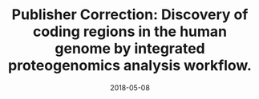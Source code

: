 ---
link: https://dx.doi.org/10.1038/s41467-018-04279-5
journal: Nature communications
title: Publisher Correction&#58; Discovery of coding regions in the human genome by integrated proteogenomics analysis workflow.
date: 2018-05-08
authors: Zhu, Y, Orre, LM, Johansson, HJ, Huss, M, Boekel, J, Vesterlund, M, Fernandez-Woodbridge, A, Branca, RMM, Lehtiö, J
---